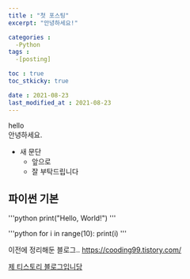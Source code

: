 ```yaml
---
title : "첫 포스팅"
excerpt: "안녕하세요!"

categories :
  -Python
tags :
  -[posting]

toc : true
toc_stkicky: true

date : 2021-08-23
last_modified_at : 2021-08-23
---
```


hello <br> 안녕하세요.

- 새 문단
  - 앞으로
  - 잘 부탁드립니다

## 파이썬 기본

'''python
print("Hello, World!")
'''

'''python
for i in range(10):
    print(i)
'''

이전에 정리해둔 블로그..
<https://cooding99.tistory.com/>

[제 티스토리 블로그입니당](https://cooding99.tistory.com/)

